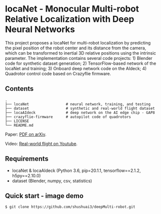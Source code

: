 # locaNet - Monocular Multi-robot Relative Localization with Deep Neural Networks

This project proposes a locaNet for multi-robot localization by predicting the pixel position of the robot center and its distance from the camera, which can be transformed to inertial 3D relative positions using the intrinsic parameter. The implementation contains several code projects: 1) Blender code for synthetic dataset generation; 2) TensorFlow-based network of the locaNet and training; 3) Onboard deep network code on the AIdeck; 4) Quadrotor control code based on Crazyflie firmware.

## Contents

    .
    ├── locaNet                 # neural network, training, and testing
    ├── dataset                 # synthetic and real-world flight dataset
    ├── locaAIdeck              # deep network on the AI edge chip - GAP8
    ├── crazyflie-firmware      # autopilot code of quadrotors
    ├── LICENSE
    └── README.md

<!-- <p align="center">
  <img width="400" height="260" src="./plot.png">
</p> -->

Paper: [PDF on arXiv](abc).

Video: [Real-world flight on Youtube](abc).

## Requirements

 - locaNet & locaAIdeck (Python 3.6, pip=20.1.1, tensorflow==2.1.2, h5py==2.10.0)
 - dataset (Blender, numpy, csv, statistics)

## Quick start - image demo
    $ git clone https://github.com/shushuai3/deepMulti-robot.git
    

<!-- ## Quick start - running on robot
    $ python3 main_simulation.py -->